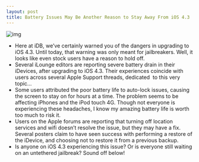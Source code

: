 ```yaml
---
layout: post
title: Battery Issues May Be Another Reason to Stay Away From iOS 4.3
---
```

![img](http://media.idownloadblog.com/wp-content/uploads/2010/11/iPhone-Battery.jpg)
* Here at iDB, we’ve certainly warned you of the dangers in upgrading to iOS 4.3. Until today, that warning was only meant for jailbreakers. Well, it looks like even stock users have a reason to hold off.
* Several iLounge editors are reporting severe battery drain in their iDevices, after upgrading to iOS 4.3. Their experiences coincide with users across several Apple Support threads, dedicated  to this very topic…
* Some users attributed the poor battery life to auto-lock issues, causing the screen to stay on for hours at a time. The problem seems to be affecting iPhones and the iPod touch 4G. Though not everyone is experiencing these headaches, I know my amazing battery life is worth too much to risk it.
* Users on the Apple forums are reporting that turning off location services and wifi doesn’t resolve the issue, but they may have a fix. Several posters claim to have seen success with performing a restore of the iDevice, and choosing not to restore it from a previous backup.
* Is anyone on iOS 4.3 experiencing this issue? Or is everyone still waiting on an untethered jailbreak? Sound off below!

